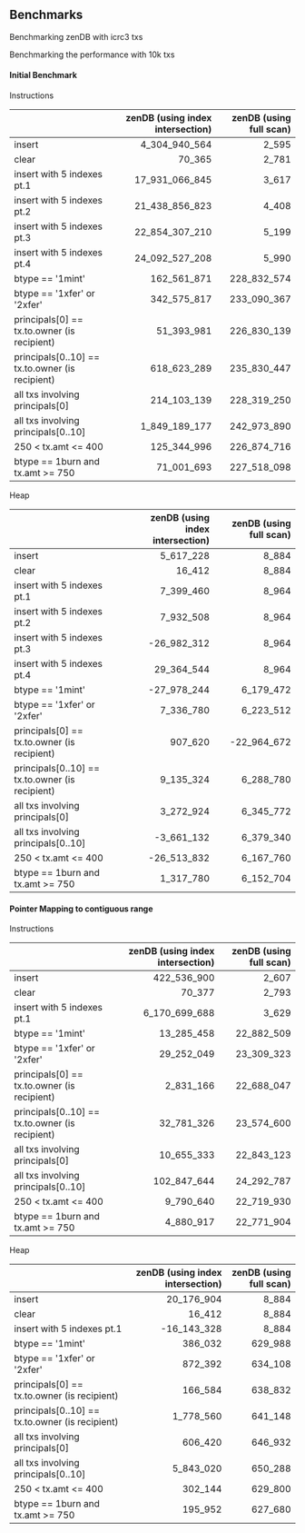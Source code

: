## Benchmarks

Benchmarking zenDB with icrc3 txs

Benchmarking the performance with 10k txs

#### Initial Benchmark

Instructions

|                                                 | zenDB (using index intersection) | zenDB (using full scan) |
| :---------------------------------------------- | -------------------------------: | ----------------------: |
| insert                                          |                    4_304_940_564 |                   2_595 |
| clear                                           |                           70_365 |                   2_781 |
| insert with 5 indexes pt.1                      |                   17_931_066_845 |                   3_617 |
| insert with 5 indexes pt.2                      |                   21_438_856_823 |                   4_408 |
| insert with 5 indexes pt.3                      |                   22_854_307_210 |                   5_199 |
| insert with 5 indexes pt.4                      |                   24_092_527_208 |                   5_990 |
| btype == '1mint'                                |                      162_561_871 |             228_832_574 |
| btype == '1xfer' or '2xfer'                     |                      342_575_817 |             233_090_367 |
| principals[0] == tx.to.owner (is recipient)     |                       51_393_981 |             226_830_139 |
| principals[0..10] == tx.to.owner (is recipient) |                      618_623_289 |             235_830_447 |
| all txs involving principals[0]                 |                      214_103_139 |             228_319_250 |
| all txs involving principals[0..10]             |                    1_849_189_177 |             242_973_890 |
| 250 < tx.amt <= 400                             |                      125_344_996 |             226_874_716 |
| btype == 1burn and tx.amt >= 750                |                       71_001_693 |             227_518_098 |

Heap

|                                                 | zenDB (using index intersection) | zenDB (using full scan) |
| :---------------------------------------------- | -------------------------------: | ----------------------: |
| insert                                          |                        5_617_228 |                   8_884 |
| clear                                           |                           16_412 |                   8_884 |
| insert with 5 indexes pt.1                      |                        7_399_460 |                   8_964 |
| insert with 5 indexes pt.2                      |                        7_932_508 |                   8_964 |
| insert with 5 indexes pt.3                      |                      -26_982_312 |                   8_964 |
| insert with 5 indexes pt.4                      |                       29_364_544 |                   8_964 |
| btype == '1mint'                                |                      -27_978_244 |               6_179_472 |
| btype == '1xfer' or '2xfer'                     |                        7_336_780 |               6_223_512 |
| principals[0] == tx.to.owner (is recipient)     |                          907_620 |             -22_964_672 |
| principals[0..10] == tx.to.owner (is recipient) |                        9_135_324 |               6_288_780 |
| all txs involving principals[0]                 |                        3_272_924 |               6_345_772 |
| all txs involving principals[0..10]             |                       -3_661_132 |               6_379_340 |
| 250 < tx.amt <= 400                             |                      -26_513_832 |               6_167_760 |
| btype == 1burn and tx.amt >= 750                |                        1_317_780 |               6_152_704 |

#### Pointer Mapping to contiguous range

Instructions

|                                                 | zenDB (using index intersection) | zenDB (using full scan) |
| :---------------------------------------------- | -------------------------------: | ----------------------: |
| insert                                          |                      422_536_900 |                   2_607 |
| clear                                           |                           70_377 |                   2_793 |
| insert with 5 indexes pt.1                      |                    6_170_699_688 |                   3_629 |
| btype == '1mint'                                |                       13_285_458 |              22_882_509 |
| btype == '1xfer' or '2xfer'                     |                       29_252_049 |              23_309_323 |
| principals[0] == tx.to.owner (is recipient)     |                        2_831_166 |              22_688_047 |
| principals[0..10] == tx.to.owner (is recipient) |                       32_781_326 |              23_574_600 |
| all txs involving principals[0]                 |                       10_655_333 |              22_843_123 |
| all txs involving principals[0..10]             |                      102_847_644 |              24_292_787 |
| 250 < tx.amt <= 400                             |                        9_790_640 |              22_719_930 |
| btype == 1burn and tx.amt >= 750                |                        4_880_917 |              22_771_904 |

Heap

|                                                 | zenDB (using index intersection) | zenDB (using full scan) |
| :---------------------------------------------- | -------------------------------: | ----------------------: |
| insert                                          |                       20_176_904 |                   8_884 |
| clear                                           |                           16_412 |                   8_884 |
| insert with 5 indexes pt.1                      |                      -16_143_328 |                   8_884 |
| btype == '1mint'                                |                          386_032 |                 629_988 |
| btype == '1xfer' or '2xfer'                     |                          872_392 |                 634_108 |
| principals[0] == tx.to.owner (is recipient)     |                          166_584 |                 638_832 |
| principals[0..10] == tx.to.owner (is recipient) |                        1_778_560 |                 641_148 |
| all txs involving principals[0]                 |                          606_420 |                 646_932 |
| all txs involving principals[0..10]             |                        5_843_020 |                 650_288 |
| 250 < tx.amt <= 400                             |                          302_144 |                 629_800 |
| btype == 1burn and tx.amt >= 750                |                          195_952 |                 627_680 |
